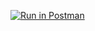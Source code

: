 [![Run in Postman](https://run.pstmn.io/button.svg)](https://app.getpostman.com/run-collection/b20b1d9044c49bd917dd)
